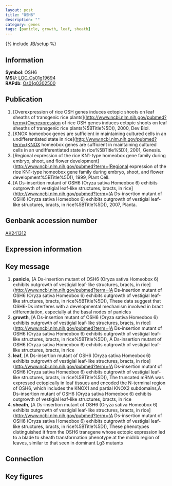 ```yaml
---
layout: post
title: "OSH6"
description: ""
category: genes
tags: [panicle, growth, leaf, sheath]
---
```

{% include JB/setup %}

## Information
__Symbol__: OSH6  
__MSU__: [LOC_Os01g19694](http://rice.plantbiology.msu.edu/cgi-bin/ORF_infopage.cgi?orf=LOC_Os01g19694)  
__RAPdb__: [Os01g0302500](http://rapdb.dna.affrc.go.jp/viewer/gbrowse_details/irgsp1?name=Os01g0302500)  

## Publication
1. [Overexpression of rice OSH genes induces ectopic shoots on leaf sheaths of transgenic rice plants](http://www.ncbi.nlm.nih.gov/pubmed?term=(Overexpression of rice OSH genes induces ectopic shoots on leaf sheaths of transgenic rice plants%5BTitle%5D)), 2000, Dev Biol.
2. [KNOX homeobox genes are sufficient in maintaining cultured cells in an undifferentiated state in rice](http://www.ncbi.nlm.nih.gov/pubmed?term=(KNOX homeobox genes are sufficient in maintaining cultured cells in an undifferentiated state in rice%5BTitle%5D)), 2001, Genesis.
3. [Regional expression of the rice KN1-type homeobox gene family during embryo, shoot, and flower development](http://www.ncbi.nlm.nih.gov/pubmed?term=(Regional expression of the rice KN1-type homeobox gene family during embryo, shoot, and flower development%5BTitle%5D)), 1999, Plant Cell.
4. [A Ds-insertion mutant of OSH6 (Oryza sativa Homeobox 6) exhibits outgrowth of vestigial leaf-like structures, bracts, in rice](http://www.ncbi.nlm.nih.gov/pubmed?term=(A Ds-insertion mutant of OSH6 (Oryza sativa Homeobox 6) exhibits outgrowth of vestigial leaf-like structures, bracts, in rice%5BTitle%5D)), 2007, Planta.

## Genbank accession number
[AK241312](http://www.ncbi.nlm.nih.gov/nuccore/AK241312)

## Expression information

## Key message
1. __panicle__, [A Ds-insertion mutant of OSH6 (Oryza sativa Homeobox 6) exhibits outgrowth of vestigial leaf-like structures, bracts, in rice](http://www.ncbi.nlm.nih.gov/pubmed?term=(A Ds-insertion mutant of OSH6 (Oryza sativa Homeobox 6) exhibits outgrowth of vestigial leaf-like structures, bracts, in rice%5BTitle%5D)),  These data suggest that OSH6-Ds interferes with a developmental mechanism involved in bract differentiation, especially at the basal nodes of panicles
2. __growth__, [A Ds-insertion mutant of OSH6 (Oryza sativa Homeobox 6) exhibits outgrowth of vestigial leaf-like structures, bracts, in rice](http://www.ncbi.nlm.nih.gov/pubmed?term=(A Ds-insertion mutant of OSH6 (Oryza sativa Homeobox 6) exhibits outgrowth of vestigial leaf-like structures, bracts, in rice%5BTitle%5D)), A Ds-insertion mutant of OSH6 (Oryza sativa Homeobox 6) exhibits outgrowth of vestigial leaf-like structures, bracts, in rice
3. __leaf__, [A Ds-insertion mutant of OSH6 (Oryza sativa Homeobox 6) exhibits outgrowth of vestigial leaf-like structures, bracts, in rice](http://www.ncbi.nlm.nih.gov/pubmed?term=(A Ds-insertion mutant of OSH6 (Oryza sativa Homeobox 6) exhibits outgrowth of vestigial leaf-like structures, bracts, in rice%5BTitle%5D)),  The truncated mRNA was expressed ectopically in leaf tissues and encoded the N-terminal region of OSH6, which includes the KNOX1 and partial KNOX2 subdomains,A Ds-insertion mutant of OSH6 (Oryza sativa Homeobox 6) exhibits outgrowth of vestigial leaf-like structures, bracts, in rice
4. __sheath__, [A Ds-insertion mutant of OSH6 (Oryza sativa Homeobox 6) exhibits outgrowth of vestigial leaf-like structures, bracts, in rice](http://www.ncbi.nlm.nih.gov/pubmed?term=(A Ds-insertion mutant of OSH6 (Oryza sativa Homeobox 6) exhibits outgrowth of vestigial leaf-like structures, bracts, in rice%5BTitle%5D)),  These phenotypes distinguished it from the OSH6 transgene whose ectopic expression led to a blade to sheath transformation phenotype at the midrib region of leaves, similar to that seen in dominant Lg3 mutants

## Connection

## Key figures


